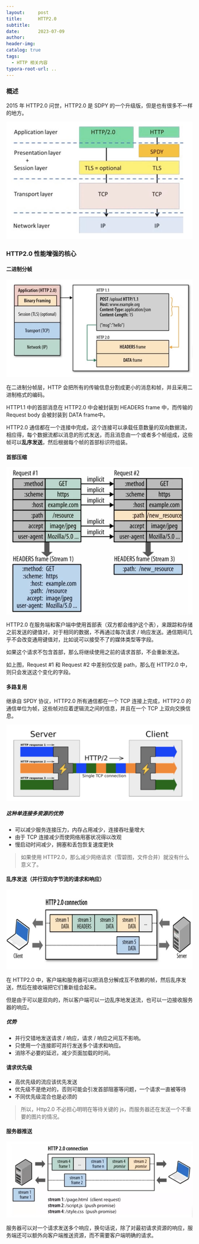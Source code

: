 ```yaml
---
layout:     post
title:     	HTTP2.0
subtitle:  
date:       2023-07-09
author:     
header-img: 
catalog: true
tags:
  - HTTP 相关内容
typora-root-url: ..
---
```


### 概述

2015 年 HTTP2.0 问世，HTTP2.0 是 SDPY 的一个升级版，但是也有很多不一样的地方。

![image-20230709163401839](/../img/postImage/image-20230709163401839.png)

### HTTP2.0 性能增强的核心

#### 二进制分帧

![image-20230709221717312](/../img/postImage/image-20230709221717312.png)

在二进制分帧层，HTTP 会把所有的传输信息分割成更小的消息和帧，并且采用二进制格式的编码。

HTTP1.1 中的首部消息在 HTTP2.0 中会被封装到 HEADERS frame 中，而传输的 Request body 会被封装到 DATA  frame中。

HTTP2.0 通信都在一个连接中完成，这个连接可以承载任意数量的双向数据流，相应得，每个数据流都以消息的形式发送，而且消息由一个或者多个帧组成，这些帧可以**乱序发送**，然后根据每个帧的首部标识符组装。

#### 首部压缩

![image-20230709222620200](/../img/postImage/image-20230709222620200.png)

HTTP2.0 在服务端和客户端中使用首部表（双方都会维护这个表），来跟踪和存储之前发送的键值对，对于相同的数据，不再通过每次请求 / 响应发送。通信期间几乎不会改变通用键值对，比如说可以接受不了的媒体类型等字段。

如果这个请求不包含首部，那么将继续使用之前的请求首部，不会重新发送。

如上图，Request #1 和 Request #2 中差别仅仅是 path，那么在 HTTP2.0 中，则只会发送这个变化的字段。

#### 多路复用

继承自 SPDY 协议，HTTP2.0 所有通信都在一个 TCP 连接上完成，HTTP2.0 的通信单位为帧，这些帧对应着逻辑流之间的信息，并且在一个 TCP 上双向交换信息。

![image-20230709223623690](/../img/postImage/image-20230709223623690.png)

##### 这种单连接多资源的优势

- 可以减少服务连接压力，内存占用减少，连接吞吐量增大
- 由于 TCP 连接减少而使网络用塞状况得以改观
- 慢启动时间减少，拥塞和丢包恢复速度更快

> 如果使用 HTTP2.0，那么减少网络请求（雪碧图，文件合并）就没有什么意义了。

#### 乱序发送（并行双向字节流的请求和响应）

![image-20230709224207506](/../img/postImage/image-20230709224207506.png)

在 HTTP2.0 中，客户端和服务器可以把消息分解成互不依赖的帧，然后乱序发送，然后在接收端把它们重新组合起来。

但是由于可以是双向的，所以客户端可以一边乱序地发送流，也可以一边接收服务器的响应。

##### 优势

- 并行交错地发送请求 / 响应，请求 / 响应之间互不影响。
- 只使用一个连接即可并行发送多个请求和响应。
- 消除不必要的延迟，减少页面加载的时间。

#### 请求优先级

- 高优先级的流应该优先发送
- 优先级不是绝对的，否则可能会引发首部阻塞等问题，一个请求一直被等待
- 不同优先级混合也是必须的

> 所以，Http2.0 不必担心明明在等待关键的 js，而服务器还在发送一个不重要的图片的情况。

#### 服务器推送

![image-20230709225052210](/../img/postImage/image-20230709225052210.png)

服务器可以对一个请求发送多个响应，换句话说，除了对最初请求资源的响应，服务端还可以额外向客户端推送资源，而不需要客户端明确的请求。